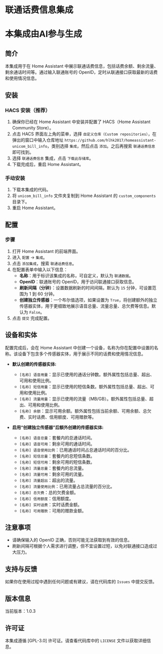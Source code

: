 # 联通话费信息集成
# 本集成由AI参与生成

## 简介
本集成用于在 Home Assistant 中展示联通话费信息，包括话费余额、剩余流量、剩余通话时间等。通过输入联通账号的 OpenID，定时从联通接口获取最新的话费和使用情况信息。

## 安装
### HACS 安装（推荐）
1.  确保你已经在 Home Assistant 中安装并配置了 HACS（Home Assistant Community Store）。
2.  点击 HACS 界面左上角的菜单，选择 `自定义仓库（Custom repositories）`，在弹出的窗口中输入仓库地址 `https://github.com/hlhk2017/homeassistant-unicom_bill_info`，类别选择 `集成`，然后点击 `添加`。之后再搜索 `联通话费信息` 即可找到。
3.  选择 `联通话费信息` 集成，点击 `下载此存储库`。
4.  下载完成后，重启 Home Assistant。

### 手动安装
1.  下载本集成的代码。
2.  将 `unicom_bill_info` 文件夹复制到 Home Assistant 的 `custom_components` 目录下。
3.  重启 Home Assistant。

## 配置
### 步骤
1.  打开 Home Assistant 的前端界面。
2.  进入 `配置` -> `集成`。
3.  点击 `添加集成`，搜索 `联通话费信息`。
4.  在配置表单中输入以下信息：
    * **名称**：用于标识该集成的名称，可自定义，默认为 `联通数据`。
    * **OpenID**：联通账号的 OpenID，用于访问联通接口获取信息。
    * **刷新间隔（分钟）**：设置数据刷新的时间间隔，默认为 `15` 分钟，可设置范围为 1 到 60 分钟。
    * **创建独立传感器**：一个布尔值选项，如果设置为 `True`，将创建额外的独立传感器实体，用于更细致地展示语音总量、流量总量、总欠费等信息。默认为 `False`。
5.  点击 `提交` 完成配置。

## 设备和实体
配置完成后，会在 Home Assistant 中创建一个设备，名称为你在配置中设置的名称。该设备下包含多个传感器实体，用于展示不同的话费和使用情况信息。

* **默认创建的传感器实体:**
    * `[名称] 语音用量`：显示已使用的通话分钟数。额外属性包括总量、超出、可用和使用比例。
    * `[名称] 短信用量`：显示已使用的短信条数。额外属性包括总量、超出、可用和使用比例。
    * `[名称] 流量用量`：显示已使用的流量（MB/GB）。额外属性包括总量、超出、可用和使用比例。
    * `[名称] 余额`：显示可用余额。额外属性包括当前余额、可用余额、总欠费、实时话费、信用额度、可用赠款等。

* **启用“创建独立传感器”后额外创建的传感器实体:**
    * `[名称] 语音总量`：套餐内的总通话时间。
    * `[名称] 语音可用`：剩余可用的通话时间。
    * `[名称] 语音使用比例`：已用通话时间占总通话时间的百分比。
    * `[名称] 短信总量`：套餐内的总短信条数。
    * `[名称] 短信可用`：剩余可用的短信条数。
    * `[名称] 流量总量`：套餐内的总流量。
    * `[名称] 流量可用`：剩余可用的流量。
    * `[名称] 流量超出`：超出的流量。
    * `[名称] 流量使用比例`：已用流量占总流量的百分比。
    * `[名称] 总欠费`：总的欠费金额。
    * `[名称] 信用额度`：信用额度。
    * `[名称] 实时话费`：实时话费金额。
    * `[名称] 可用赠款`：可用的赠款金额。

## 注意事项
* 请确保输入的 OpenID 正确，否则可能无法获取到有效的信息。
* 刷新间隔可根据个人需求进行调整，但不宜设置过短，以免对联通接口造成过大压力。

## 支持与反馈
如果你在使用过程中遇到任何问题或有建议，请在代码库的 `Issues` 中提交反馈。

## 版本信息
当前版本：1.0.3

## 许可证
本集成遵循 [GPL-3.0] 许可证。请查看代码库中的 `LICENSE` 文件以获取详细信息。
